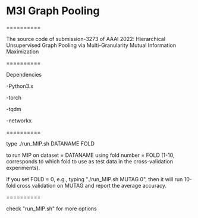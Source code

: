 # M3I Graph Pooling

==========

The source code of submission-3273 of AAAI 2022: Hierarchical Unsupervised Graph Pooling via Multi-Granularity Mutual Information Maximization

==========

Dependencies

-Python3.x

-torch

-tqdm

-networkx

==========

type ./run_MIP.sh DATANAME FOLD

to run MIP on dataset = DATANAME using fold number = FOLD (1-10, corresponds to which fold to use as test data in the cross-validation experiments).

If you set FOLD = 0, e.g., typing "./run_MIP.sh MUTAG 0", then it will run 10-fold cross validation on MUTAG and report the average accuracy.

==========

check "run_MIP.sh" for more options
